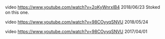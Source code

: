 video
https://www.youtube.com/watch?v=2oKyWnrxIB4
2018/06/23
Stoked on this one.

video
https://www.youtube.com/watch?v=98COyyqSNVU
2018/05/24

video
https://www.youtube.com/watch?v=98COyyqSNVU
2017/04/01
